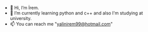 - 👋 Hi, I’m İrem.
- 🌱 I’m currently learning python and c++ and also I'm studying at university.
- 📫 You can reach me "yalinirem99@hotmail.com"

<!---
yalin6/yalin6 is a ✨ special ✨ repository because its `README.md` (this file) appears on your GitHub profile.
You can click the Preview link to take a look at your changes.
--->
